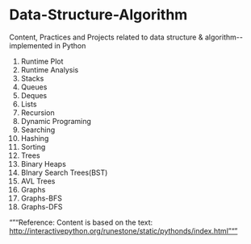 # Data-Structure-Algorithm
Content, Practices and Projects related to data structure &amp; algorithm--implemented in Python 



1. Runtime Plot 
2. Runtime Analysis
3. Stacks
4. Queues 
5. Deques
6. Lists
7. Recursion 
8. Dynamic Programing 
9. Searching 
10. Hashing 
11. Sorting 
12. Trees 
13. Binary Heaps
14. BInary Search Trees(BST)
15. AVL Trees
16. Graphs
17. Graphs-BFS
18. Graphs-DFS


“”“Reference: Content is based on the text: http://interactivepython.org/runestone/static/pythonds/index.html”“”
